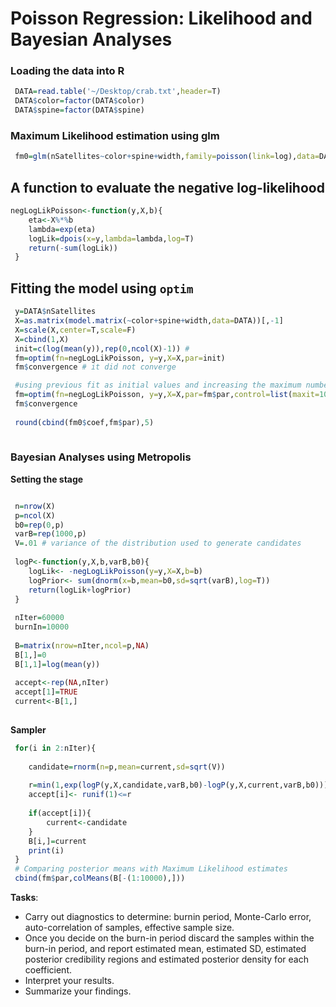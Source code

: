 # Poisson Regression: Likelihood and Bayesian Analyses

### Loading the data into R

```r
 DATA=read.table('~/Desktop/crab.txt',header=T)
 DATA$color=factor(DATA$color)
 DATA$spine=factor(DATA$spine)
```

### Maximum Likelihood estimation using glm
```r
 fm0=glm(nSatellites~color+spine+width,family=poisson(link=log),data=DATA)
```
 
## A function to evaluate the negative log-likelihood
```r
negLogLikPoisson<-function(y,X,b){
 	eta<-X%*%b
 	lambda=exp(eta)
 	logLik=dpois(x=y,lambda=lambda,log=T)
 	return(-sum(logLik))
 }
```

## Fitting the model using `optim`
```r
 y=DATA$nSatellites
 X=as.matrix(model.matrix(~color+spine+width,data=DATA))[,-1]
 X=scale(X,center=T,scale=F)
 X=cbind(1,X)
 init=c(log(mean(y)),rep(0,ncol(X)-1)) #
 fm=optim(fn=negLogLikPoisson, y=y,X=X,par=init)
 fm$convergence # it did not converge

 #using previous fit as initial values and increasing the maximum number of iterations
 fm=optim(fn=negLogLikPoisson, y=y,X=X,par=fm$par,control=list(maxit=100000)) 
 fm$convergence
 
 round(cbind(fm0$coef,fm$par),5)
 
```


### Bayesian Analyses using Metropolis
 

**Setting the stage**
```r

 n=nrow(X)
 p=ncol(X)
 b0=rep(0,p)
 varB=rep(1000,p)
 V=.01 # variance of the distribution used to generate candidates
 
 logP<-function(y,X,b,varB,b0){
 	logLik<- -negLogLikPoisson(y=y,X=X,b=b)
 	logPrior<- sum(dnorm(x=b,mean=b0,sd=sqrt(varB),log=T))
 	return(logLik+logPrior)
 }
 
 nIter=60000
 burnIn=10000
 
 B=matrix(nrow=nIter,ncol=p,NA)
 B[1,]=0
 B[1,1]=log(mean(y))
 
 accept<-rep(NA,nIter)
 accept[1]=TRUE
 current<-B[1,]
 
```

**Sampler**

```r
 for(i in 2:nIter){
 	
 	candidate=rnorm(n=p,mean=current,sd=sqrt(V))
 	
 	r=min(1,exp(logP(y,X,candidate,varB,b0)-logP(y,X,current,varB,b0)))
 	accept[i]<- runif(1)<=r
 	
 	if(accept[i]){
 		current<-candidate
 	}
 	B[i,]=current
 	print(i)
 }
 # Comparing posterior means with Maximum Likelihood estimates
 cbind(fm$par,colMeans(B[-(1:10000),]))

```


**Tasks**:
  - Carry out diagnostics to determine: burnin period, Monte-Carlo error, auto-correlation of samples, effective sample size.
  - Once you decide on the burn-in period discard the samples within the burn-in period, and report estimated mean, estimated SD, estimated posterior credibility regions and estimated posterior density for each coefficient.
  - Interpret your results.
  - Summarize your findings.


